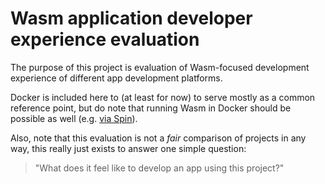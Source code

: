 # Wasm application developer experience evaluation

The purpose of this project is evaluation of Wasm-focused development experience of different app development platforms.

Docker is included here to (at least for now) to serve mostly as a common reference point, but do note that running Wasm in Docker should be possible as well (e.g. [via Spin](https://www.fermyon.com/blog/spin-in-docker)).

Also, note that this evaluation is not a *fair* comparison of projects in any way, this really just exists to answer one simple question:

> "What does it feel like to develop an app using this project?"
